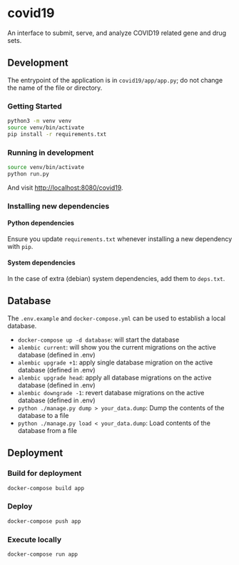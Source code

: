 # covid19

An interface to submit, serve, and analyze COVID19 related gene and drug sets.

## Development

The entrypoint of the application is in `covid19/app/app.py`; do not change the name of the file or directory.

### Getting Started
```bash
python3 -m venv venv
source venv/bin/activate
pip install -r requirements.txt
```

### Running in development
```bash
source venv/bin/activate
python run.py
```

And visit <http://localhost:8080/covid19>.

### Installing new dependencies

#### Python dependencies
Ensure you update `requirements.txt` whenever installing a new dependency with `pip`.

#### System dependencies
In the case of extra (debian) system dependencies, add them to `deps.txt`.

## Database

The `.env.example` and `docker-compose.yml` can be used to establish a local database.

- `docker-compose up -d database`: will start the database
- `alembic current`: will show you the current migrations on the active database (defined in .env)
- `alembic upgrade +1`: apply single database migration on the active database (defined in .env)
- `alembic upgrade head`: apply all database migrations on the active database (defined in .env)
- `alembic downgrade -1`: revert database migrations on the active database (defined in .env)
- `python ./manage.py dump > your_data.dump`: Dump the contents of the database to a file
- `python ./manage.py load < your_data.dump`: Load contents of the database from a file

## Deployment

### Build for deployment
```bash
docker-compose build app
```

### Deploy
```bash
docker-compose push app
```

### Execute locally
```
docker-compose run app
```
